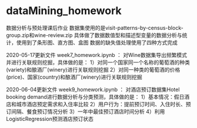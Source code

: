 # dataMining_homework
数据分析与预处理课后作业
数据集使用的是visit-patterns-by-census-block-group.zip和wine-review.zip
具体做了数据数值型和描述型变量的数据分析与统计，使用到了条形图、直方图、盒图
数据的缺失值处理使用了四种方式完成

2020-05-17更新文件 week7_homework.ipynb ：
对Wine数据集导出频繁模式并进行关联规则挖掘，具体做的是：
1）对同一个国家同一个名称的葡萄酒的种类(variety)和酿酒厂(winery)进行关联规则挖掘
2）对同一种类的葡萄酒的价格(price)、国家(country)和酿酒厂(winery)进行关联规则挖掘

2020-06-04更新文件 week9_homework.ipynb ：
对酒店预订数据集Hotel booking demand进行数据分析与分类预测，具体做的是：
1）基本情况：假日酒店和城市酒店预定需求和入住率比较
2）用户行为：提前预订时间、入住时长、预订间隔、餐食预订情况分析
3）一年中最佳预订酒店时间分析
4）利用LogisticRegression预测酒店预订状态 
